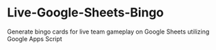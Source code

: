 # Live-Google-Sheets-Bingo
Generate bingo cards for live team gameplay on Google Sheets utilizing Google Apps Script
